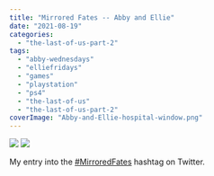 ```yaml
---
title: "Mirrored Fates -- Abby and Ellie"
date: "2021-08-19"
categories: 
  - "the-last-of-us-part-2"
tags: 
  - "abby-wednesdays"
  - "elliefridays"
  - "games"
  - "playstation"
  - "ps4"
  - "the-last-of-us"
  - "the-last-of-us-part-2"
coverImage: "Abby-and-Ellie-hospital-window.png"
---
```


[![](images/Abby-and-Ellie-hospital-window.png)](images/Abby-and-Ellie-hospital-window.png)
[![](images/Abby-and-Ellie-hospital-window.png)](images/Abby-and-Ellie-hospital-window.png)

My entry into the [#MirroredFates](https://twitter.com/search?q=%23mirroredfates) hashtag on Twitter.
